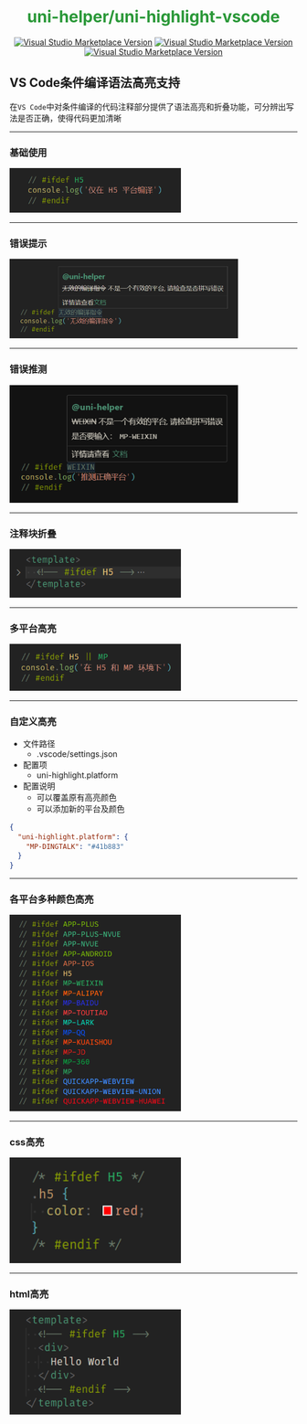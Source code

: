 <h1 align="center"><font color="#2a9838">uni-helper/uni-highlight-vscode</font></h1>
<p align="center">
<a href="https://marketplace.visualstudio.com/items?itemName=uni-helper.uni-highlight-vscode" target="__blank"><img src="https://img.shields.io/visual-studio-marketplace/i/uni-helper.uni-highlight-vscode.svg?color=859ec6&label=Installs&logo=visual-studio-code" alt="Visual Studio Marketplace Version" /></a>
<a href="https://marketplace.visualstudio.com/items?itemName=uni-helper.uni-highlight-vscode" target="__blank"><img src="https://img.shields.io/visual-studio-marketplace/v/uni-helper.uni-highlight-vscode.svg?color=4d9375&label=Marketplace&logo=visual-studio-code" alt="Visual Studio Marketplace Version" /></a>
<a href="https://open-vsx.org/extension/uni-helper/uni-highlight-vscode" target="__blank"><img src="https://img.shields.io/visual-studio-marketplace/v/uni-helper.uni-highlight-vscode.svg?color=c160ef&label=OpenVSX&logo=OpenVSX" alt="Visual Studio Marketplace Version" /></a>
</p>

## VS Code条件编译语法高亮支持

在`VS Code`中对条件编译的代码注释部分提供了语法高亮和折叠功能，可分辨出写法是否正确，使得代码更加清晰

***

### 基础使用

<img src="./.github/images/base.png" width="300">

***

### 错误提示

<img src='./.github/images/error.png' width="400">

***

### 错误推测

<img src='./.github/images/infer.png' width="400">

***

### 注释块折叠

<img src="./.github/images/folding.png" width="300">

***

### 多平台高亮

<img src="./.github/images/more.png" width="300">

***

### 自定义高亮

+ 文件路径
  + .vscode/settings.json
+ 配置项
  + uni-highlight.platform
+ 配置说明
  + 可以覆盖原有高亮颜色
  + 可以添加新的平台及颜色

```json
{
  "uni-highlight.platform": {
    "MP-DINGTALK": "#41b883"
  }
}
```

***

### 各平台多种颜色高亮

<img src="./.github/images/colorful.png" width="300">

***

### css高亮

<img src='./.github/images/css.png' width="300">

***

### html高亮

<img src='./.github/images/html.png' width="300">
